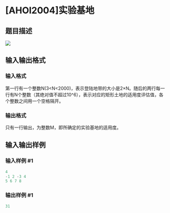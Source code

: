 # [AHOI2004]实验基地

## 题目描述

![](https://cdn.luogu.com.cn/upload/pic/1656.png)

## 输入输出格式

### 输入格式

第一行有一个整数N(3<N<2000)，表示登陆地带的大小是2×N。随后的两行每一行有N个整数（其绝对值不超过10^6），表示对应的矩形土地的适用度评估值，各个整数之间用一个空格隔开。 

### 输出格式

只有一行输出，为整数M，即所确定的实验基地的适用度。

## 输入输出样例

### 输入样例 #1

```cpp
4
-1 2 -3 4
5 6 7 8
```


### 输出样例 #1

```cpp
31
```


